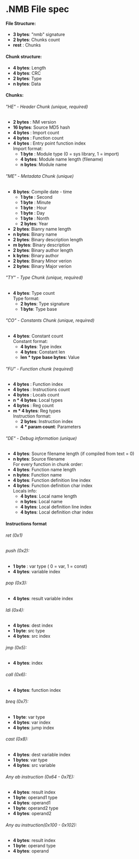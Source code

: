 # .NMB File spec
#### File Structure:
  * **3 bytes**: "nmb" signature
  * **2 bytes**: Chunks count
  * **rest**   : Chunks

#### Chunk structure:
  * **4 bytes**: Length
  * **4 bytes**: CRC
  * **2 bytes**: Type
  * **n bytes**: Data

#### Chunks:
###### "HE" - Header Chunk (unique, required)
  * **2 bytes** : NM version
  * **16 bytes**: Source MD5 hash
  * **4 bytes** : Import count
  * **4 bytes** : Function count
  * **4 bytes** : Entry point function index
  <br>Import format:
     * **1 byte** : Module type (0 = sys library, 1 = import)
     * **4 bytes**: Module name length (filename)
     * **n bytes**: Module name

###### "ME" - Metadata Chunk (unique)
  * **8 bytes**: Compile date - time
     * **1 byte** : Second
     * **1 byte** : Minute
     * **1 byte** : Hour
     * **1 byte** : Day
     * **1 byte** : Nonth
     * **2 bytes**: Year
  * **2 bytes**: Bianry name length
  * **n bytes**: Binary name
  * **2 bytes**: Binary description length
  * **m bytes**: Binary description
  * **2 bytes**: Binary author length
  * **k bytes**: Binary author
  * **2 bytes**: Binary Minor verion
  * **2 bytes**: Binary Major verion

###### "TY" - Type Chunk (unique, required)
  * **4 bytes**: Type count
  <br>Type format:
     * **2 bytes**: Type signature
     * **1 byte**:  Type base

###### "CO" - Constants Chunk (unique, required)
  * **4 bytes**: Constant count
   <br>Constant format:
     * **4 bytes**: Type index
     * **4 bytes**: Constant len
     * **len * type base bytes**: Value

###### "FU" - Function chunk (required)
  * **4 bytes**  : Function index
  * **4 bytes**  : Instructions count
  * **4 bytes**  : Locals count
  * **n * 4 bytes**: Local types
  * **4 bytes**  : Reg count
  * **m * 4 bytes**: Reg types
  <br>Instruction format:
    * **2 bytes**: Instruction index
    * **4 * param count**: Parameters

###### "DE" - Debug information (unique)
  * **4 bytes**: Source filename length (if compiled from text = 0)
  * **n bytes**: Source filename
  <br>For every function in chunk order:
  * **4 bytes**: Function name length
  * **n bytes**: Function name
  * **4 bytes**: Function definition line index
  * **4 bytes**: Function definition char index
  <br>Locals info:
     * **4 bytes**: Local name length
     * **n bytes**: Local name
     * **4 bytes**: Local definition line index
     * **4 bytes**: Local definition char index

#### Instructions format
###### ret (0x1)

###### push (0x2):
   * **1 byte** : var type ( 0 = var, 1 = const)
   * **4 bytes**: variable index

###### pop (0x3):
   * **4 bytes**: result variable index

###### ldi (0x4):
   * **4 bytes**: dest index
   * **1 byte**: src type
   * **4 bytes**: src index

###### jmp (0x5):
   * **4 bytes**: index

###### call (0x6):
   * **4 bytes**: function index

###### breq (0x7):
   * **1 byte**: var type
   * **4 bytes**: var index
   * **4 bytes**: jump index

###### cast (0x8):
   * **4 bytes**: dest variable index
   * **1 bytes**: var type
   * **4 bytes**: src variable

###### Any ab instruction (0x64 - 0x7E):
   * **4 bytes**: result index
   * **1 byte**: operand1 type
   * **4 bytes**: operand1
   * **1 byte**: operand2 type
   * **4 bytes**: operand2

###### Any au instruction(0x100 - 0x102):
   * **4 bytes**: result index
   * **1 byte**: operand type
   * **4 bytes**: operand

